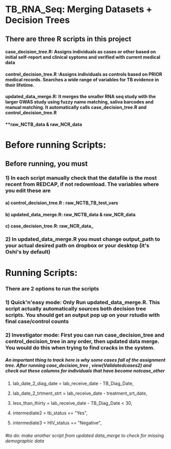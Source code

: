 # TB_RNA_Seq: Merging Datasets + Decision Trees

## There are three R scripts in this project

#### case_decision_tree.R: Assigns individuals as cases or other based on initial self-report and clinical syptoms and verified with current medical data

#### control_decision_tree.R :Assigns individuals as controls based on PRIOR medical records. Searches a wide range of variables for TB evidence in their lifetime.

#### updated_data_merge.R: It merges the smaller RNA seq study with the larger GWAS study using fuzzy name matching, saliva barcodes and manual matching. It automatically calls case_decision_tree.R and control_decision_tree.R

#### \*\*raw_NCTB_data & raw_NCR_data

# Before running Scripts:

## Before running, you must

### 1) In each script manually check that the datafile is the most recent from REDCAP, if not redownload. The variables where you edit these are

#### a) control_decision_tree.R : raw_NCTB_TB_test_vars

#### b) updated_data_merge.R: raw_NCTB_data & raw_NCR_data

#### c) case_decision_tree.R: raw_NCR_data\_

### 2) In updated_data_merge.R you must change output_path to your actual desired path on dropbox or your desktop (it's Oshi's by default)

# Running Scripts:

### There are 2 options to run the scripts

### 1) Quick'n'easy mode: Only Run updated_data_merge.R. This script actually automatically sources both decision tree scripts. You should get an output pop up on your rstudio with final case/control counts

### 2) Investigator mode: First you can run case_decision_tree and control_decision_tree in any order, then updated data merge. You would do this when trying to find cracks in the system.

##### An important thing to track here is why some cases fall of the assignment tree. After running case_decision_tree , view(Validatedcases2) and check out these columns for individuals that have become notcase_other

1.  lab_date_2\_diag_date = lab_receive_date - TB_Diag_Date,

2.  lab_date_2\_trtment_strt = lab_receive_date - treatment_srt_date,

3.  less_than_thirty = lab_receive_date - TB_Diag_Date \< 30,

4.  intermediate2 = tb_status == "Yes",

5.  intermediate3 = HIV_status == "Negative",

### 

*#to do: make another script from updated data_merge to check for missing demographic data*
